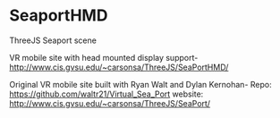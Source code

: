 # SeaportHMD
ThreeJS Seaport scene

VR mobile site with head mounted display support-
http://www.cis.gvsu.edu/~carsonsa/ThreeJS/SeaPortHMD/

Original VR mobile site built with Ryan Walt and Dylan Kernohan-
Repo: https://github.com/waltr21/Virtual_Sea_Port
website: http://www.cis.gvsu.edu/~carsonsa/ThreeJS/SeaPort/
